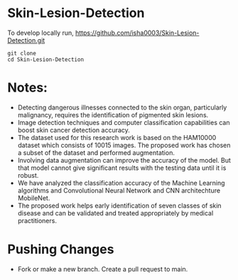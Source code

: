 # Skin-Lesion-Detection

To develop locally run,
https://github.com/isha0003/Skin-Lesion-Detection.git
```
git clone 
cd Skin-Lesion-Detection 

```

# Notes:

- Detecting dangerous illnesses connected to the skin organ, particularly malignancy, requires the identification of pigmented skin lesions. 
- Image detection techniques and computer classification capabilities can boost skin cancer detection accuracy. 
- The dataset used for this research work is based on the HAM10000 dataset which consists of 10015 images. The proposed work has chosen a subset of the dataset and performed augmentation.
- Involving data augmentation can improve the accuracy of the model. But that model cannot give significant results with the testing data until it is robust. 
- We have analyzed the classification accuracy of the Machine Learning algorithms and Convolutional Neural Network and CNN architechture MobileNet. 
- The proposed work helps early identification of seven classes of skin disease and can be validated and treated appropriately by medical practitioners.

# Pushing Changes
- Fork or make a new branch. Create a pull request to main.
